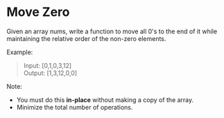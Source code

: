 # Move Zero

Given an array nums, write a function to move all 0's to the end of it while maintaining the relative order of the non-zero elements.

Example:
>Input: [0,1,0,3,12]  
Output: [1,3,12,0,0]

Note:

- You must do this **in-place** without making a copy of the array.
- Minimize the total number of operations.
